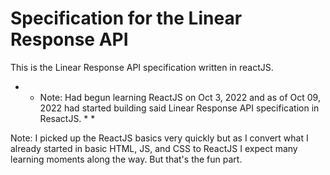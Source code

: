 # Specification for the Linear Response API 

This is the Linear Response API specification written in reactJS. 

* * Note: Had begun learning ReactJS on Oct 3, 2022 and as of Oct 09, 2022 had started building said Linear Response API specification in ResactJS. * *

Note: I picked up the ReactJS basics very quickly but as I convert what I already started in basic HTML, JS, and CSS to ReactJS I expect many learning moments along the way. But that's the fun part.


